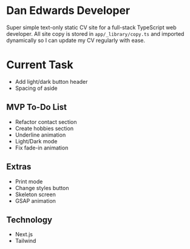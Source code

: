 # Dan Edwards Developer

Super simple text-only static CV site for a full-stack TypeScript web developer. All site copy is stored in `app/_library/copy.ts` and imported dynamically so I can update my CV regularly with ease.

# Current Task

-  Add light/dark button header
-  Spacing of aside

## MVP To-Do List

-  Refactor contact section
-  Create hobbies section
-  Underline animation
-  Light/Dark mode
-  Fix fade-in animation

## Extras

-  Print mode
-  Change styles button
-  Skeleton screen
-  GSAP animation

## Technology

-  Next.js
-  Tailwind
